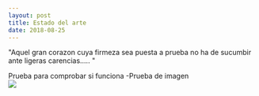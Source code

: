 ```yaml
---
layout: post
title: Estado del arte
date: 2018-08-25
---
```

<p>"Aquel gran corazon cuya firmeza sea puesta a prueba no ha de sucumbir ante ligeras carencias.....  " </p>



Prueba para comprobar si funciona
-Prueba de imagen  
<img src="https://veterinarioexoticosmadrid.files.wordpress.com/2015/08/image1.jpg" />
 
